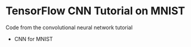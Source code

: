 # TensorFlow CNN Tutorial on MNIST

Code from the convolutional neural network tutorial
- CNN for MNIST
